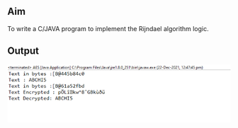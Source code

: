 ## Aim
To write a C/JAVA program to implement the Rijndael algorithm logic.

## Output
![image](AES.png)

